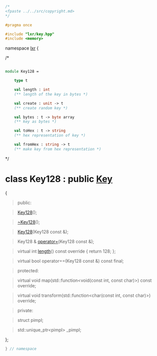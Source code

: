 ```cpp

/*
<fpaste ../../src/copyright.md>
*/

#pragma once

#include "lxr/key.hpp"
#include <memory>
````

namespace [lxr](namespace.list) {

/*

```fsharp

module Key128 =

    type t

    val length : int
    (** length of the key in bytes *)

    val create : unit -> t
    (** create random key *)

    val bytes : t -> byte array
    (** key as bytes *)

    val toHex : t -> string
    (** hex representation of key *)

    val fromHex : string -> t
    (** make key from hex representation *)
```

*/

# class Key128 : public [Key](key.hpp.md)

{

>public:

>[Key128](key128_ctor.cpp.md)();

>[~Key128](key128_ctor.cpp.md)();

>[Key128](key128_ctor.cpp.md)(Key128 const &);

>Key128 & [operator=](key128_ctor.cpp.md)(Key128 const &);

>virtual int [length](key128_functions.cpp.md)() const override { return 128; };

>virtual bool operator==(Key128 const &) const final;

>protected:

>virtual void map(std::function&lt;void(const int, const char)&gt;) const override;

>virtual void transform(std::function&lt;char(const int, const char)&gt;) override;

>private:

>struct pimpl;

>std::unique_ptr&lt;pimpl&gt; _pimpl;

};

```cpp
} // namespace
```